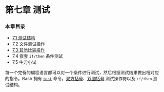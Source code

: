 # 第七章 测试

### 本章目录

- [7.1 测试结构](07_1_test_constructs.md)
- [7.2 文件测试操作](07_2_file_test_operators.md)
- [7.3 其他比较操作](07_3_other_comparison_operators.md)
- 7.4 嵌套 `if/then` 条件测试
- 7.5 牛刀小试

每一个完备的编程语言都可以对一个条件进行测试，然后根据测试结果做出相对应的指令。Bash 拥有 [`test`](http://tldp.org/LDP/abs/html/testconstructs.html#TTESTREF) 命令，[双方括号](http://tldp.org/LDP/abs/html/testconstructs.html#DBLBRACKETS)、[双圆括号](http://tldp.org/LDP/abs/html/testconstructs.html#DBLPARENSTST) 测试操作符以及 `if/then` 测试结构。

